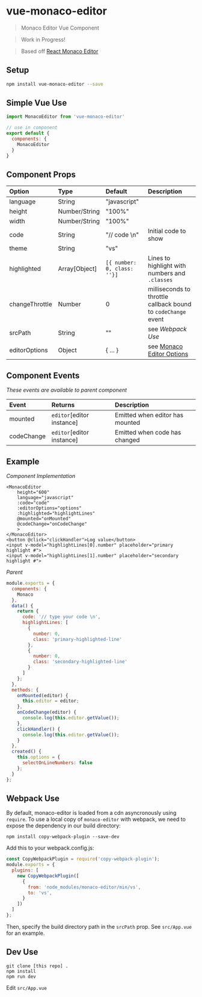 # vue-monaco-editor

> Monaco Editor Vue Component

> Work in Progress!

> Based off [React Monaco Editor](https://github.com/superRaytin/react-monaco-editor)

## Setup

``` bash
npm install vue-monaco-editor --save
```

## Simple Vue Use

```js
import MonacoEditor from 'vue-monaco-editor'

// use in component
export default {
  components: {
    MonacoEditor
  }
}
```

## Component Props

| Option        | Type          | Default | Description
|:-------------|:-------------|:-------|:-------|
| language      | String        | "javascript" | |
| height        | Number/String | "100%" ||
| width | Number/String | "100%" ||
| code | String | "// code \n" | Initial code to show |
| theme | String | "vs" | |
| highlighted | Array[Object] | `[{ number: 0, class: ''}]` | Lines to highlight with numbers and `.classes` |
| changeThrottle | Number | 0 | milliseconds to throttle callback bound to `codeChange` event |
|srcPath| String | "" | see *Webpack Use*
| editorOptions | Object | { ... } | see [Monaco Editor Options](https://microsoft.github.io/monaco-editor/api/interfaces/monaco.editor.ieditorconstructionoptions.html) |

## Component Events

*These events are available to parent component*

| Event        | Returns          | Description
|:-------------|:-------------|:-------|
|mounted|`editor`[editor instance]|Emitted when editor has mounted|
|codeChange|`editor`[editor instance]|Emitted when code has changed|

## Example

*Component Implementation*
```vue
<MonacoEditor
    height="600"
    language="javascript"
    :code="code"
    :editorOptions="options"
    :highlighted="highlightLines"
    @mounted="onMounted"
    @codeChange="onCodeChange"
    >
</MonacoEditor>
<button @click="clickHandler">Log value</button>
<input v-model="highlightLines[0].number" placeholder="primary highlight #">
<input v-model="highlightLines[1].number" placeholder="secondary highlight #">
```

*Parent*
```js
module.exports = {
  components: {
    Monaco
  },
  data() {
    return {
      code: '// type your code \n',
      highlightLines: [
        {
          number: 0,
          class: 'primary-highlighted-line'
        },
        {
          number: 0,
          class: 'secondary-highlighted-line'
        }
      ]
    };
  },
  methods: {
    onMounted(editor) {
      this.editor = editor;
    },
    onCodeChange(editor) {
      console.log(this.editor.getValue());
    },
    clickHandler() {
      console.log(this.editor.getValue());
    }
  },
  created() {
    this.options = {
      selectOnLineNumbers: false
    };
  }
};
```

## Webpack Use

By default, monaco-editor is loaded from a cdn asyncronously using `require`. To use a local copy of `monaco-editor` with webpack, we need to expose the dependency in our build directory:

`npm install copy-webpack-plugin --save-dev`

Add this to your webpack.config.js:

```js
const CopyWebpackPlugin = require('copy-webpack-plugin');
module.exports = {
  plugins: [
    new CopyWebpackPlugin([
      {
        from: 'node_modules/monaco-editor/min/vs',
        to: 'vs',
      }
    ])
  ]
};
```

Then, specify the build directory path in the `srcPath` prop. See `src/App.vue` for an example.

## Dev Use

```
git clone [this repo] .
npm install
npm run dev
```

Edit `src/App.vue`
